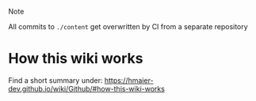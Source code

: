 > [!NOTE]
> All commits to `./content` get overwritten by CI from a separate repository

# How this wiki works

Find a short summary under: https://hmaier-dev.github.io/wiki/Github/#how-this-wiki-works
